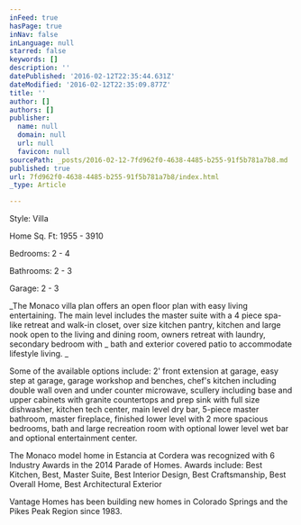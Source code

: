 ```yaml
---
inFeed: true
hasPage: true
inNav: false
inLanguage: null
starred: false
keywords: []
description: ''
datePublished: '2016-02-12T22:35:44.631Z'
dateModified: '2016-02-12T22:35:09.877Z'
title: ''
author: []
authors: []
publisher:
  name: null
  domain: null
  url: null
  favicon: null
sourcePath: _posts/2016-02-12-7fd962f0-4638-4485-b255-91f5b781a7b8.md
published: true
url: 7fd962f0-4638-4485-b255-91f5b781a7b8/index.html
_type: Article

---
```

Style: Villa

Home Sq. Ft: 1955 - 3910 

Bedrooms: 2 - 4 

Bathrooms: 2 - 3 

Garage: 2 - 3

_The Monaco villa plan offers an open floor plan with easy living entertaining. The main level includes the master suite with a 4 piece spa-like retreat and walk-in closet, over size kitchen pantry, kitchen and large nook open to the living and dining room, owners retreat with laundry, secondary bedroom with \_ bath and exterior covered patio to accommodate lifestyle living. _

Some of the available options include: 2' front extension at garage, easy step at garage, garage workshop and benches, chef's kitchen including double wall oven and under counter microwave, scullery including base and upper cabinets with granite countertops and prep sink with full size dishwasher, kitchen tech center, main level dry bar, 5-piece master bathroom, master fireplace, finished lower level with 2 more spacious bedrooms, bath and large recreation room with optional lower level wet bar and optional entertainment center.

The Monaco model home in Estancia at Cordera was recognized with 6 Industry Awards in the 2014 Parade of Homes.  Awards include: Best Kitchen, Best, Master Suite, Best Interior Design, Best Craftsmanship, Best Overall Home, Best Architectural Exterior

Vantage Homes has been building new homes in Colorado Springs and the Pikes Peak Region since 1983\.